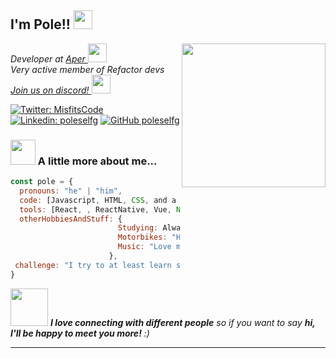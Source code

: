 <h2> I'm Pole!! <img src="https://st2.depositphotos.com/1020341/7457/i/950/depositphotos_74578353-stock-photo-waving-flag-of-italy-and.jpg" width="30"></h2>
<img align='right' src="https://media4.giphy.com/media/ZVik7pBtu9dNS/giphy.gif" width="230">
<p><em>Developer at <a href="https://aper.com/">Aper  </a><img src="https://media.giphy.com/media/WUlplcMpOCEmTGBtBW/giphy.gif" width="30"></br>Very active member of Refactor devs <a href="https://discord.gg/WmyMGFKMcY"> Join us on discord! </a><img src="https://banner2.cleanpng.com/20190602/okw/kisspng-discord-computer-icons-logo-portable-network-graph-discord-logo-16-x16-png-clipart-download-5cf46a10658692.3312996115595218084159.jpg" width="30"> 
</em></p>

[![Twitter: MisfitsCode](https://img.shields.io/twitter/follow/MisfitsCode?style=social)](https://twitter.com/MisfitsCode)
[![Linkedin: poleselfg](https://img.shields.io/badge/-poleselfg-blue?style=flat-square&logo=Linkedin&logoColor=white&link=https://www.linkedin.com/in/poleselfg/)](https://www.linkedin.com/in/poleselfg/)
[![GitHub poleselfg](https://img.shields.io/github/followers/poleselfg?label=follow&style=social)](https://github.com/poleselfg)


### <img src="https://media3.giphy.com/media/jUZmz3kAiAuLC/200.webp?cid=ecf05e472ppgejelz9vrs67x38inpt96dl2x6i0z51br0jfh&rid=200.webp" width="40"> A little more about me...  

```javascript
const pole = {
  pronouns: "he" | "him",
  code: [Javascript, HTML, CSS, and a little Python, PHP],
  tools: [React, , ReactNative, Vue, Node, Styled-Components, Docker, Etc],
  otherHobbiesAndStuff: {       
                        Studying: Always something new! now playing a lot with tipescrip
                        Motorbikes: "Huge yamaha fan",
                        Music: "Love misfits"
                      },
 challenge: "I try to at least learn something new every day"
}
```

<img src="https://media0.giphy.com/media/Wj7lNjMNDxSmc/200.webp?cid=ecf05e47gol7hyzftrdpoaar8lchrj2uzbzs0qoz3xgzv14o&rid=200.webp" width="60"> <em><b>I love connecting with different people</b> so if you want to say <b>hi, I'll be happy to meet you more!</b> :)</em>

---

